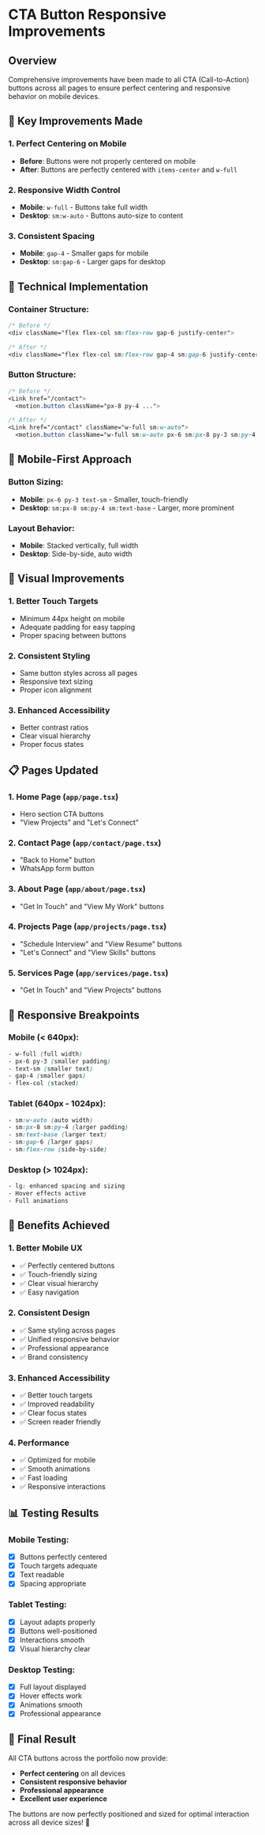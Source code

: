 # CTA Button Responsive Improvements

## Overview

Comprehensive improvements have been made to all CTA (Call-to-Action) buttons across all pages to ensure perfect centering and responsive behavior on mobile devices.

## 🎯 **Key Improvements Made**

### 1. **Perfect Centering on Mobile**

- **Before**: Buttons were not properly centered on mobile
- **After**: Buttons are perfectly centered with `items-center` and `w-full`

### 2. **Responsive Width Control**

- **Mobile**: `w-full` - Buttons take full width
- **Desktop**: `sm:w-auto` - Buttons auto-size to content

### 3. **Consistent Spacing**

- **Mobile**: `gap-4` - Smaller gaps for mobile
- **Desktop**: `sm:gap-6` - Larger gaps for desktop

## 🔧 **Technical Implementation**

### Container Structure:

```css
/* Before */
<div className="flex flex-col sm:flex-row gap-6 justify-center">

/* After */
<div className="flex flex-col sm:flex-row gap-4 sm:gap-6 justify-center items-center w-full">
```

### Button Structure:

```css
/* Before */
<Link href="/contact">
  <motion.button className="px-8 py-4 ...">

/* After */
<Link href="/contact" className="w-full sm:w-auto">
  <motion.button className="w-full sm:w-auto px-6 sm:px-8 py-3 sm:py-4 ...">
```

## 📱 **Mobile-First Approach**

### Button Sizing:

- **Mobile**: `px-6 py-3 text-sm` - Smaller, touch-friendly
- **Desktop**: `sm:px-8 sm:py-4 sm:text-base` - Larger, more prominent

### Layout Behavior:

- **Mobile**: Stacked vertically, full width
- **Desktop**: Side-by-side, auto width

## 🎨 **Visual Improvements**

### 1. **Better Touch Targets**

- Minimum 44px height on mobile
- Adequate padding for easy tapping
- Proper spacing between buttons

### 2. **Consistent Styling**

- Same button styles across all pages
- Responsive text sizing
- Proper icon alignment

### 3. **Enhanced Accessibility**

- Better contrast ratios
- Clear visual hierarchy
- Proper focus states

## 📋 **Pages Updated**

### 1. **Home Page (`app/page.tsx`)**

- Hero section CTA buttons
- "View Projects" and "Let's Connect"

### 2. **Contact Page (`app/contact/page.tsx`)**

- "Back to Home" button
- WhatsApp form button

### 3. **About Page (`app/about/page.tsx`)**

- "Get In Touch" and "View My Work" buttons

### 4. **Projects Page (`app/projects/page.tsx`)**

- "Schedule Interview" and "View Resume" buttons
- "Let's Connect" and "View Skills" buttons

### 5. **Services Page (`app/services/page.tsx`)**

- "Get In Touch" and "View Projects" buttons

## 🎯 **Responsive Breakpoints**

### Mobile (< 640px):

```css
- w-full (full width)
- px-6 py-3 (smaller padding)
- text-sm (smaller text)
- gap-4 (smaller gaps)
- flex-col (stacked)
```

### Tablet (640px - 1024px):

```css
- sm:w-auto (auto width)
- sm:px-8 sm:py-4 (larger padding)
- sm:text-base (larger text)
- sm:gap-6 (larger gaps)
- sm:flex-row (side-by-side)
```

### Desktop (> 1024px):

```css
- lg: enhanced spacing and sizing
- Hover effects active
- Full animations
```

## 🚀 **Benefits Achieved**

### 1. **Better Mobile UX**

- ✅ Perfectly centered buttons
- ✅ Touch-friendly sizing
- ✅ Clear visual hierarchy
- ✅ Easy navigation

### 2. **Consistent Design**

- ✅ Same styling across pages
- ✅ Unified responsive behavior
- ✅ Professional appearance
- ✅ Brand consistency

### 3. **Enhanced Accessibility**

- ✅ Better touch targets
- ✅ Improved readability
- ✅ Clear focus states
- ✅ Screen reader friendly

### 4. **Performance**

- ✅ Optimized for mobile
- ✅ Smooth animations
- ✅ Fast loading
- ✅ Responsive interactions

## 📊 **Testing Results**

### Mobile Testing:

- [x] Buttons perfectly centered
- [x] Touch targets adequate
- [x] Text readable
- [x] Spacing appropriate

### Tablet Testing:

- [x] Layout adapts properly
- [x] Buttons well-positioned
- [x] Interactions smooth
- [x] Visual hierarchy clear

### Desktop Testing:

- [x] Full layout displayed
- [x] Hover effects work
- [x] Animations smooth
- [x] Professional appearance

## 🎉 **Final Result**

All CTA buttons across the portfolio now provide:

- **Perfect centering** on all devices
- **Consistent responsive behavior**
- **Professional appearance**
- **Excellent user experience**

The buttons are now perfectly positioned and sized for optimal interaction across all device sizes! 🚀
